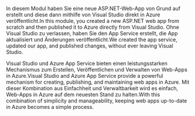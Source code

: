 <span data-ttu-id="31ab2-101">In diesem Modul haben Sie eine neue ASP.NET-Web-App von Grund auf erstellt und diese dann mithilfe von Visual Studio direkt in Azure veröffentlicht.</span><span class="sxs-lookup"><span data-stu-id="31ab2-101">In this module, you created a new ASP.NET web app from scratch and then published it to Azure directly from Visual Studio.</span></span> <span data-ttu-id="31ab2-102">Ohne Visual Studio zu verlassen, haben Sie den App Service erstellt, die App aktualisiert und Änderungen veröffentlicht.</span><span class="sxs-lookup"><span data-stu-id="31ab2-102">We created the app service, updated our app, and published changes, without ever leaving Visual Studio.</span></span>

<span data-ttu-id="31ab2-103">Visual Studio und Azure App Service bieten einen leistungsstarken Mechanismus zum Erstellen, Veröffentlichen und Verwalten von Web-Apps in Azure.</span><span class="sxs-lookup"><span data-stu-id="31ab2-103">Visual Studio and Azure App Service provide a powerful mechanism for creating, publishing, and maintaining web apps in Azure.</span></span> <span data-ttu-id="31ab2-104">Mit dieser Kombination aus Einfachheit und Verwaltbarkeit wird es einfach, Web-Apps in Azure auf dem neuesten Stand zu halten.</span><span class="sxs-lookup"><span data-stu-id="31ab2-104">With this combination of simplicity and manageability, keeping web apps up-to-date in Azure becomes a simple process.</span></span>
